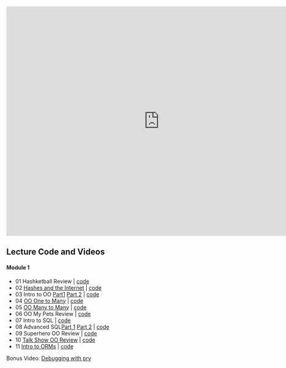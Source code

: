 <iframe src="https://calendar.google.com/calendar/embed?showTitle=0&amp;showNav=0&amp;showPrint=0&amp;showTabs=0&amp;showCalendars=0&amp;showTz=0&amp;mode=WEEK&amp;height=600&amp;wkst=1&amp;bgcolor=%23FFFFFF&amp;src=flatironschool.com_vdt6427fp5abejdevvcg6eu1hs%40group.calendar.google.com&amp;color=%232F6309&amp;ctz=America%2FNew_York" style="border-width:0" width="800" height="600" frameborder="0" scrolling="no"></iframe>

## Lecture Code and Videos

#### Module 1

* 01 Hashketball Review | [code](https://github.com/learn-co-students/dc-web-031218/tree/master/01_hashketball_review)
* 02 [Hashes and the Internet](https://youtu.be/qkhR_lZ9MAY) | [code](https://github.com/learn-co-students/dc-web-031218/tree/master/02_hashes_and_the_internet)
* 03 Intro to OO [Part1](https://youtu.be/sobGfcsQ2DM) [Part 2](https://youtu.be/BlOf7yROMyA) | [code](https://github.com/learn-co-students/dc-web-031218/tree/master/03-intro-to-oo)
* 04 [OO One to Many](https://youtu.be/xKWksgWOoUU) | [code](https://github.com/learn-co-students/dc-web-031218/tree/master/04-one-to-many)
* 05 [OO Many to Many](https://youtu.be/mhkKZL0RD2E) | [code](https://github.com/learn-co-students/dc-web-031218/tree/master/05-many-to-many)
* 06 OO My Pets Review | [code](https://github.com/learn-co-students/dc-web-031218/tree/master/06-oo-my-pets-review)
* 07 Intro to SQL | [code](https://github.com/learn-co-students/dc-web-031218/tree/master/07-intro-to-sql)
* 08 Advanced SQL[Part 1](https://youtu.be/iFsdUuP2o4M) [Part 2](https://youtu.be/rfop2yU_V6g) | [code](https://github.com/learn-co-students/dc-web-031218/tree/master/08-advanced-sql)
* 09 Superhero OO Review | [code](https://github.com/learn-co-students/dc-web-031218/tree/master/09-superhero-oo-review)
* 10 [Talk Show OO Review](https://youtu.be/2QtVGS_m290) | [code](https://github.com/learn-co-students/dc-web-031218/tree/solution/10-oo-review)
* 11 [Intro to ORMs](https://youtu.be/KGI_1Iak2C4) | [code](https://github.com/learn-co-students/dc-web-031218/tree/master/11-intro-to-orms)

Bonus Video: [Debugging with pry](https://youtu.be/Nn25Unnrb64)
